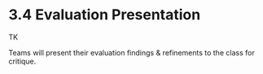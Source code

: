 # 3.4 Evaluation Presentation

TK

Teams will present their evaluation findings & refinements to the class for critique.

